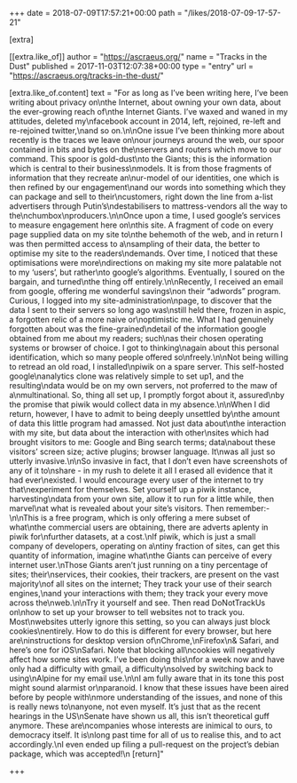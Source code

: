 +++
date = 2018-07-09T17:57:21+00:00
path = "/likes/2018-07-09-17-57-21"

[extra]

[[extra.like_of]]
author = "https://ascraeus.org/"
name = "Tracks in the Dust"
published = 2017-11-03T12:07:38+00:00
type = "entry"
url = "https://ascraeus.org/tracks-in-the-dust/"

[extra.like_of.content]
text = "For as long as I’ve been writing here, I’ve been writing about privacy on\nthe Internet, about owning your own data, about the ever-growing reach of\nthe Internet Giants. I’ve waxed and waned in my attitudes, deleted my\nfacebook account in 2014, left, rejoined, re-left and re-rejoined twitter,\nand so on.\n\nOne issue I’ve been thinking more about recently is the traces we leave on\nour journeys around the web, our spoor contained in bits and bytes on the\nservers and routers which move to our command. This spoor is gold-dust\nto the Giants; this is the information which is central to their business\nmodels. It is from those fragments of information that they recreate an\nur-model of our identities, one which is then refined by our engagement\nand our words into something which they can package and sell to their\ncustomers, right down the line from a-list advertisers through Putin’s\ndestabilisers to mattress-vendors all the way to the\nchumbox\nproducers.\n\nOnce upon a time, I used google’s services to measure engagement here on\nthis site. A fragment of code on every page supplied data on my site to\nthe behemoth of the web, and in return I was then permitted access to a\nsampling of their data, the better to optimise my site to the readers\ndemands. Over time, I noticed that these optimisations were more\ndirections on making my site more palatable not to my ‘users’, but rather\nto google’s algorithms. Eventually, I soured on the bargain, and turned\nthe thing off entirely.\n\nRecently, I received an email from google, offering me wonderful savings\non their “adwords” program. Curious, I logged into my site-administration\npage, to discover that the data I sent to their servers so long ago was\nstill held there, frozen in aspic, a forgotten relic of a more naive or\noptimistic me. What I had genuinely forgotten about was the fine-grained\ndetail of the information google obtained from me about my readers; such\nas their chosen operating systems or browser of choice. I got to thinking\nagain about this personal identification, which so many people offered so\nfreely.\n\nNot being willing to retread an old road, I installed\npiwik on a spare server. This self-hosted google\nanalytics clone was relatively simple to set up1, and the resulting\ndata would be on my own servers, not proferred to the maw of a\nmultinational. So, thing all set up, I promptly forgot about it, assured\nby the promise that piwik would collect data in my absence.\n\nWhen I did return, however, I have to admit to being deeply unsettled by\nthe amount of data this little program had amassed. Not just data about\nthe interaction with my site, but data about the interaction with other\nsites which had brought visitors to me: Google and Bing search terms; data\nabout these visitors’ screen size; active plugins; browser language. It\nwas all just so utterly invasive.\n\nSo invasive in fact, that I don’t even have screenshots of any of it to\nshare - in my rush to delete it all I erased all evidence that it had ever\nexisted. I would encourage every user of the internet to try that\nexperiment for themselves. Set yourself up a piwik instance, harvesting\ndata from your own site, allow it to run for a little while, then marvel\nat what is revealed about your site’s visitors. Then remember:-\n\nThis is a free program, which is only offering a mere subset of what\nthe commercial users are obtaining, there are adverts aplenty in piwik for\nfurther datasets, at a cost.\nIf piwik, which is just a small company of developers, operating on a\ntiny fraction of sites, can get this quantity of information, imagine what\nthe Giants can perceive of every internet user.\nThose Giants aren’t just running on a tiny percentage of sites; their\nservices, their cookies, their trackers, are present on the vast majority\nof all sites on the internet; They track your use of their search engines,\nand your interactions with them; they track your every move across the\nweb.\n\nTry it yourself and see. Then read DoNotTrackUs on\nhow to set up your browser to tell websites not to track you. Most\nwebsites utterly ignore this setting, so you can always just block cookies\nentirely. How to do this is different for every browser, but here are\ninstructions for desktop version of\nChrome,\nFirefox\n&amp; Safari, and here’s one for iOS\nSafari. Note that blocking all\ncookies will negatively affect how some sites work. I’ve been doing this\nfor a week now and have only had a difficulty with gmail, a difficulty\nsolved by switching back to using\nAlpine for my email use.\n\nI am fully aware that in its tone this post might sound alarmist or\nparanoid. I know that these issues have been aired before by people with\nmore understanding of the issues, and none of this is really news to\nanyone, not even myself. It’s just that as the recent hearings in the US\nSenate have shown us all, this isn’t theoretical guff anymore. These are\ncompanies whose interests are inimical to ours, to democracy itself. It is\nlong past time for all of us to realise this, and to act accordingly.\nI even ended up filing a pull-request on the project’s debian package, which was accepted!\n [return]"

+++

